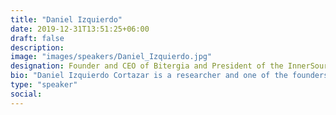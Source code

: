 ```yaml
---
title: "Daniel Izquierdo"
date: 2019-12-31T13:51:25+06:00
draft: false
description:
image: "images/speakers/Daniel_Izquierdo.jpg"
designation: Founder and CEO of Bitergia and President of the InnerSource Commons Foundation
bio: "Daniel Izquierdo Cortazar is a researcher and one of the founders of Bitergia, a company that provides software analytics for open and InnerSource ecosystems. Currently holding the position of Chief Executive Officer, he is focused on the quality of the data, research of new metrics, analysis and studies of interest for Bitergia customers via data mining and processing. Izquierdo Cortázar earned a PhD in free software engineering from the Universidad Rey Juan Carlos in Madrid in 2012 focused on the analysis of buggy developers activity patterns in the Mozilla community. He is an active and board member of CHAOSS (Community Health Analytics for Open Source Software) as well as active member and President of the InnerSource Commons Foundation, and board member at the Apereo Foundation."
type: "speaker"
social:
---
```

